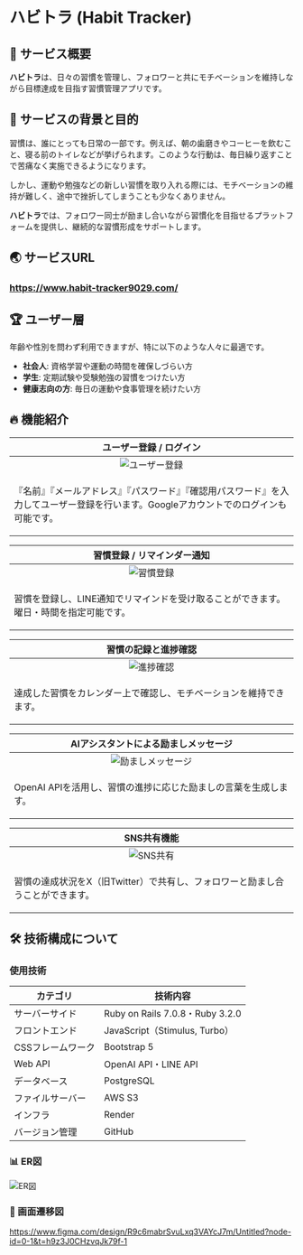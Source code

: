 # ハビトラ (Habit Tracker)

## 📝 サービス概要
**ハビトラ**は、日々の習慣を管理し、フォロワーと共にモチベーションを維持しながら目標達成を目指す習慣管理アプリです。

## 🎯 サービスの背景と目的
習慣は、誰にとっても日常の一部です。例えば、朝の歯磨きやコーヒーを飲むこと、寝る前のトイレなどが挙げられます。このような行動は、毎日繰り返すことで苦痛なく実施できるようになります。

しかし、運動や勉強などの新しい習慣を取り入れる際には、モチベーションの維持が難しく、途中で挫折してしまうことも少なくありません。

**ハビトラ**では、フォロワー同士が励まし合いながら習慣化を目指せるプラットフォームを提供し、継続的な習慣形成をサポートします。

## 🌏 サービスURL
### https://www.habit-tracker9029.com/

## 🏆 ユーザー層
年齢や性別を問わず利用できますが、特に以下のような人々に最適です。

- **社会人**: 資格学習や運動の時間を確保しづらい方
- **学生**: 定期試験や受験勉強の習慣をつけたい方
- **健康志向の方**: 毎日の運動や食事管理を続けたい方

## 🔥 機能紹介

| ユーザー登録 / ログイン |
| :---: | 
| ![ユーザー登録](https://i.gyazo.com/sample.gif) |
| <p align="left">『名前』『メールアドレス』『パスワード』『確認用パスワード』を入力してユーザー登録を行います。Googleアカウントでのログインも可能です。</p> |

| 習慣登録 / リマインダー通知 |
| :---: | 
| ![習慣登録](https://i.gyazo.com/sample.gif) |
| <p align="left">習慣を登録し、LINE通知でリマインドを受け取ることができます。曜日・時間を指定可能です。</p> |

| 習慣の記録と進捗確認 |
| :---: | 
| ![進捗確認](https://i.gyazo.com/sample.gif) |
| <p align="left">達成した習慣をカレンダー上で確認し、モチベーションを維持できます。</p> |

| AIアシスタントによる励ましメッセージ |
| :---: | 
| ![励ましメッセージ](https://i.gyazo.com/sample.gif) |
| <p align="left">OpenAI APIを活用し、習慣の進捗に応じた励ましの言葉を生成します。</p> |

| SNS共有機能 |
| :---: | 
| ![SNS共有](https://i.gyazo.com/sample.gif) |
| <p align="left">習慣の達成状況をX（旧Twitter）で共有し、フォロワーと励まし合うことができます。</p> |

## 🛠 技術構成について

### 使用技術
| カテゴリ | 技術内容 |
| --- | --- | 
| サーバーサイド | Ruby on Rails 7.0.8・Ruby 3.2.0 |
| フロントエンド | JavaScript（Stimulus, Turbo） |
| CSSフレームワーク | Bootstrap 5 |
| Web API | OpenAI API・LINE API |
| データベース | PostgreSQL |
| ファイルサーバー | AWS S3 |
| インフラ | Render |
| バージョン管理 | GitHub |

### 📊 ER図
![ER図](https://drive.google.com/file/d/18tD25nOb3nr8e5EyhVH8cbCcW-d1vy8-/view?usp=sharing)

### 📌 画面遷移図
https://www.figma.com/design/R9c6mabrSvuLxq3VAYcJ7m/Untitled?node-id=0-1&t=h9z3J0CHzvqJk79f-1
